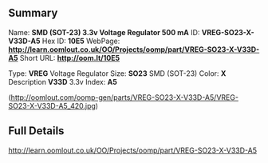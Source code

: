 

 ## Summary
Name: __SMD (SOT-23) 3.3v Voltage Regulator 500 mA__
ID: __VREG-SO23-X-V33D-A5__
Hex ID: __10E5__
WebPage: __http://learn.oomlout.co.uk/OO/Projects/oomp/part/VREG-SO23-X-V33D-A5__
Short URL: __http://oom.lt/10E5__

Type: __VREG__ Voltage Regulator 
Size: __SO23__ SMD (SOT-23) 
Color: __X__  
Description __V33D__ 3.3v 
Index: __A5__


(http://oomlout.com/oomp-gen/parts/VREG-SO23-X-V33D-A5/VREG-SO23-X-V33D-A5_420.jpg)


 ## Full Details
 http://learn.oomlout.co.uk/OO/Projects/oomp/part/VREG-SO23-X-V33D-A5















